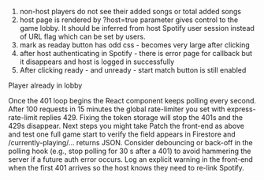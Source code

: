 1. non-host players do not see their added songs or total added songs
2. host page is rendered by ?host=true parameter gives control to the game lobby. It should be inferred from host Spotify user session instead of URL flag which can be set by users.
3. mark as readay button has odd css - becomes very large after clicking
4. after host authenticating in Spotify - there is error page for callback but it disappears and host is logged in successfully
5. After clicking ready - and unready - start match button is still enabled

Player already in lobby


Once the 401 loop begins the React component keeps polling every second. After 100 requests in 15 minutes the global rate-limiter you set with express-rate-limit replies 429. Fixing the token storage will stop the 401s and the 429s disappear.
Next steps you might take
Patch the front-end as above and test one full game start to verify the field appears in Firestore and /currently-playing/… returns JSON.
Consider debouncing or back-off in the polling hook (e.g., stop polling for 30 s after a 401) to avoid hammering the server if a future auth error occurs.
Log an explicit warning in the front-end when the first 401 arrives so the host knows they need to re-link Spotify.